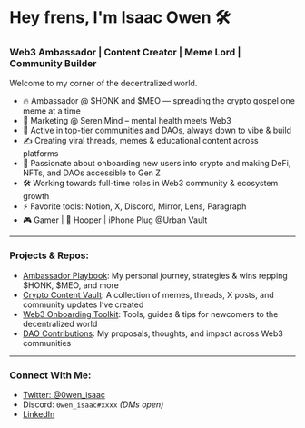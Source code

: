 # Hey frens, I'm Isaac Owen 🛠️

### Web3 Ambassador | Content Creator | Meme Lord | Community Builder

Welcome to my corner of the decentralized world.

- 🔥 Ambassador @ $HONK and $MEO — spreading the crypto gospel one meme at a time  
- 🧠 Marketing @ SereniMind – mental health meets Web3  
- 💬 Active in top-tier communities and DAOs, always down to vibe & build  
- ✍️ Creating viral threads, memes & educational content across platforms  
- 🎯 Passionate about onboarding new users into crypto and making DeFi, NFTs, and DAOs accessible to Gen Z  
- 🛠️ Working towards full-time roles in Web3 community & ecosystem growth  
- ⚡ Favorite tools: Notion, X, Discord, Mirror, Lens, Paragraph  
- 🎮 Gamer | 🏀 Hooper | iPhone Plug @Urban Vault

---

### Projects & Repos:

- [Ambassador Playbook](https://github.com/isaacowen/ambassador-playbook): My personal journey, strategies & wins repping $HONK, $MEO, and more  
- [Crypto Content Vault](https://github.com/isaacowen/crypto-content): A collection of memes, threads, X posts, and community updates I’ve created  
- [Web3 Onboarding Toolkit](https://github.com/isaacowen/onboarding-kit): Tools, guides & tips for newcomers to the decentralized world  
- [DAO Contributions](https://github.com/isaacowen/dao-contributions): My proposals, thoughts, and impact across Web3 communities

---

### Connect With Me:

- [Twitter: @0wen_isaac](https://twitter.com/0wen_isaac)  
- Discord: `0wen_isaac#xxxx` *(DMs open)*  
- [LinkedIn](https://your-linkedin-url)
